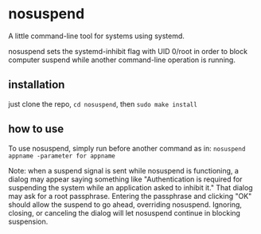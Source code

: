 # nosuspend
A little command-line tool for systems using systemd.

nosuspend sets the systemd-inhibit flag with UID 0/root in order to block
computer suspend while another command-line operation is running.

## installation

just clone the repo, `cd nosuspend`, then `sudo make install`

## how to use

To use nosuspend, simply run before another command as in:
`nosuspend appname -parameter for appname`

Note: when a suspend signal is sent while nosuspend is functioning, a dialog may
appear saying something like "Authentication is required for suspending the
system while an application asked to inhibit it." That dialog may ask for a root
passphrase. Entering the passphrase and clicking "OK" should allow the suspend
to go ahead, overriding nosuspend. Ignoring, closing, or canceling the dialog
will let nosuspend continue in blocking suspension.
